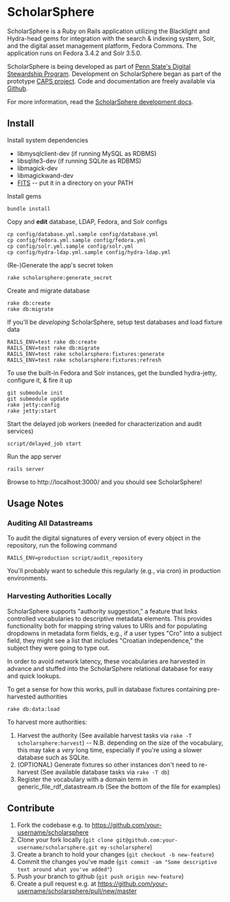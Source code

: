 ﻿# ScholarSphere

ScholarSphere is a Ruby on Rails application utilizing the Blacklight and Hydra-head gems for integration with the search & indexing system, Solr, and the digital asset management platform, Fedora Commons.  The application runs on Fedora 3.4.2 and Solr 3.5.0.

ScholarSphere is being developed as part of
[Penn State's Digital Stewardship Program](http://stewardship.psu.edu/).
Development on ScholarSphere began as part of the prototype
[CAPS project](http://stewardship.psu.edu/2011/02/caps-a-curation-platform-prototype.html). Code
and documentation are freely available via [Github](http://github.com/psu-stewardship/scholarsphere).

For more information, read the [ScholarSphere development docs](https://github.com/psu-stewardship/scholarsphere/wiki).

## Install

Install system dependencies

 * libmysqlclient-dev (if running MySQL as RDBMS)
 * libsqlite3-dev (if running SQLite as RDBMS)
 * libmagick-dev
 * libmagickwand-dev
 * [FITS](http://code.google.com/p/fits/) -- put it in a
  directory on your PATH

Install gems

    bundle install

Copy and **edit** database, LDAP, Fedora, and Solr configs

    cp config/database.yml.sample config/database.yml
    cp config/fedora.yml.sample config/fedora.yml
    cp config/solr.yml.sample config/solr.yml
    cp config/hydra-ldap.yml.sample config/hydra-ldap.yml

(Re-)Generate the app's secret token

    rake scholarsphere:generate_secret

Create and migrate database

    rake db:create
    rake db:migrate

If you'll be *developing* ScholarSphere, setup test databases and load
fixture data

    RAILS_ENV=test rake db:create
    RAILS_ENV=test rake db:migrate
    RAILS_ENV=test rake scholarsphere:fixtures:generate
    RAILS_ENV=test rake scholarsphere:fixtures:refresh

To use the built-in Fedora and Solr instances, get the bundled hydra-jetty,
configure it, & fire it up

    git submodule init
    git submodule update
    rake jetty:config
    rake jetty:start

Start the delayed job workers (needed for characterization and audit services)

    script/delayed_job start

Run the app server

    rails server

Browse to http://localhost:3000/ and you should see ScholarSphere!

## Usage Notes

### Auditing All Datastreams

To audit the digital signatures of every version of every object in the
repository, run the following command

    RAILS_ENV=production script/audit_repository

You'll probably want to schedule this regularly (e.g., via cron) in production environments.

### Harvesting Authorities Locally

ScholarSphere supports "authority suggestion," a feature that links controlled
vocabularies to descriptive metadata elements.  This provides functionality both
for mapping string values to URIs and for populating dropdowns in metadata form
fields, e.g., if a user types "Cro" into a subject field, they might see a list
that includes "Croatian independence," the subject they were going to type out.

In order to avoid network latency, these vocabularies are harvested in advance
and stuffed into the ScholarSphere relational database for easy and quick lookups.

To get a sense for how this works, pull in database fixtures containing
pre-harvested authorities

    rake db:data:load

To harvest more authorities:

1. Harvest the authority (See available harvest tasks via `rake -T
scholarsphere:harvest`) -- N.B. depending on the size of the vocabulary, this
may take a *very* long time, especially if you're using a slower database such
as SQLite.
1. (OPTIONAL) Generate fixtures so other instances don't need to re-harvest (See
available database tasks via `rake -T db`)
1. Register the vocabulary with a domain term in generic_file_rdf_datastream.rb
(See the bottom of the file for examples)

## Contribute

1. Fork the codebase e.g. to https://github.com/your-username/scholarsphere
1. Clone your fork locally (`git clone
git@github.com:your-username/scholarsphere.git my-scholarsphere`)
1. Create a branch to hold your changes (`git checkout -b new-feature`)
1. Commit the changes you've made (`git commit -am "Some descriptive text around
what you've added"`)
1. Push your branch to github (`git push origin new-feature`)
1. Create a pull request e.g. at https://github.com/your-username/scholarsphere/pull/new/master

